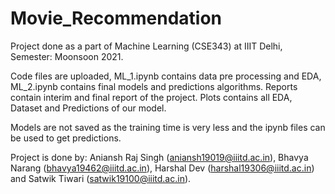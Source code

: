 # Movie_Recommendation
Project done as a part of Machine Learning (CSE343) at IIIT Delhi, Semester: Moonsoon 2021.

Code files are uploaded, ML_1.ipynb contains data pre processing and EDA, ML_2.ipynb contains final models and predictions algorithms.
Reports contain interim and final report of the project.
Plots contains all EDA, Dataset and Predictions of our model.

Models are not saved as the training time is very less and the ipynb files can be used to get predictions.

Project is done by: Aniansh Raj Singh (aniansh19019@iiitd.ac.in), Bhavya Narang (bhavya19462@iiitd.ac.in), Harshal Dev (harshal19306@iiitd.ac.in) and Satwik Tiwari (satwik19100@iiitd.ac.in).



